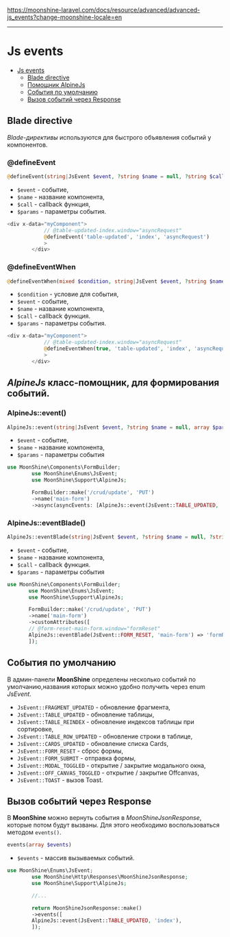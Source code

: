 https://moonshine-laravel.com/docs/resource/advanced/advanced-js_events?change-moonshine-locale=en

------

# Js events

- [Js events](#js-events)
  - [Blade directive](#blade-dir)
  - [Помощник AlpineJs](#helper)
  - [События по умолчанию](#default-events)
  - [Вызов событий через Response](#response)

<a name="blade-directive"></a>
## Blade directive

*Blade-директивы* используются для быстрого объявления событий у компонентов.

### @defineEvent

```php
@defineEvent(string|JsEvent $event, ?string $name = null, ?string $call = null, array $params = [])
```
- `$event` - событие,
- `$name` - название компонента,
- `$call` - callback функция,
- `$params` - параметры события.

```php
<div x-data="myComponent">
            // @table-updated-index.window="asyncRequest"
            @defineEvent('table-updated', 'index', 'asyncRequest')
            >
        </div>
```

### @defineEventWhen
       
```php
@defineEventWhen(mixed $condition, string|JsEvent $event, ?string $name = null, ?string $call = null, array $params = [])
```

- `$condition` - условие для события,
- `$event` - событие,
- `$name` - название компонента,
- `$call` - callback функция.
- `$params` - параметры события.                

```php
<div x-data="myComponent">
            // @table-updated-index.window="asyncRequest"
            @defineEventWhen(true, 'table-updated', 'index', 'asyncRequest')
            >
        </div>
```

<a name="helper"></a>
## *AlpineJs* класс-помощник, для формирования событий.

### AlpineJs::event()

```php
AlpineJs::event(string|JsEvent $event, ?string $name = null, array $params = [])
```
- `$event` - событие,
- `$name` - название компонента,
- `$params` - параметры события

```php
use MoonShine\Components\FormBuilder;
        use MoonShine\Enums\JsEvent;
        use MoonShine\Support\AlpineJs;

        FormBuilder::make('/crud/update', 'PUT')
        ->name('main-form')
        ->async(asyncEvents: [AlpineJs::event(JsEvent::TABLE_UPDATED, 'index', ['var' => 'foo'])])
```

### AlpineJs::eventBlade()

```php
AlpineJs::eventBlade(string|JsEvent $event, ?string $name = null, ?string $call = null, array $params = [])
```

- `$event` - событие,
- `$name` - название компонента,
- `$call` - callback функция.
- `$params` - параметры события

 ```php
 use MoonShine\Components\FormBuilder;
        use MoonShine\Enums\JsEvent;
        use MoonShine\Support\AlpineJs;

        FormBuilder::make('/crud/update', 'PUT')
        ->name('main-form')
        ->customAttributes([
        // @form-reset-main-form.window="formReset"
        AlpineJs::eventBlade(JsEvent::FORM_RESET, 'main-form') => 'formReset',
        ]);
```
           
<a name="#default-events"></a>
## События по умолчанию

В админ-панели **MoonShine** определены несколько событий по умолчанию,названия которых можно удобно получить через enum *JsEvent*.

- `JsEvent::FRAGMENT_UPDATED` - обновление фрагмента,
- `JsEvent::TABLE_UPDATED` - обновление таблицы,
- `JsEvent::TABLE_REINDEX` - обновление индексов таблицы при сортировке,
- `JsEvent::TABLE_ROW_UPDATED` - обновление строки в таблице,
- `JsEvent::CARDS_UPDATED` - обновление списка Сards,
- `JsEvent::FORM_RESET` - сброс формы,
- `JsEvent::FORM_SUBMIT` - отправка формы,
- `JsEvent::MODAL_TOGGLED` - открытие / закрытие модального окна,
- `JsEvent::OFF_CANVAS_TOGGLED` - открытие / закрытие Offcanvas,
- `JsEvent::TOAST` - вызов Toast.

<a name="#response"></a>
## Вызов событий через Response

В **MoonShine** можно вернуть события в *MoonShineJsonResponse*, которые потом будут вызваны.
Для этого необходимо воспользоваться методом `events()`.
           
```php
events(array $events)
```

- `$events` - массив вызываемых событий.

```php
use MoonShine\Enums\JsEvent;
        use MoonShine\Http\Responses\MoonShineJsonResponse;
        use MoonShine\Support\AlpineJs;

        //...

        return MoonShineJsonResponse::make()
        ->events([
        AlpineJs::event(JsEvent::TABLE_UPDATED, 'index'),
        ]);
```
